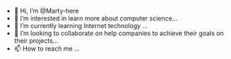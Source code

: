 - 👋 Hi, I’m @Marty-here
- 👀 I’m interested in learn more about computer science...
- 🌱 I’m currently learning Internet technology ...
- 💞️ I’m looking to collaborate on help companies to achieve their goals on their projects...
- 📫 How to reach me ...

<!---
Marty-here/Marty-here is a ✨ special ✨ repository because its `README.md` (this file) appears on your GitHub profile.
You can click the Preview link to take a look at your changes.
--->
